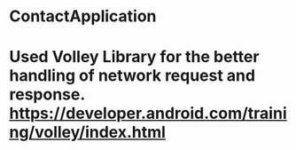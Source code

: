 # ContactApplication

# Used Volley Library for the better handling of network request and response. https://developer.android.com/training/volley/index.html
